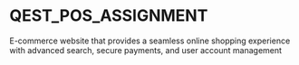 # QEST_POS_ASSIGNMENT
E-commerce website that provides a seamless online shopping experience with advanced search, secure payments, and user account management
